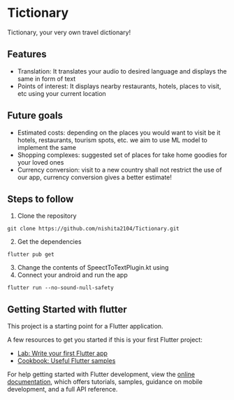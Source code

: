 # Tictionary

Tictionary, your very own travel dictionary!

## Features
 - Translation: It translates your audio to desired language and displays the same in form of text
 - Points of interest: It displays nearby restaurants, hotels, places to visit, etc using your current location

## Future goals
 - Estimated costs: depending on the places you would want to visit be it hotels, restaurants, tourism spots, etc. we aim to use ML model to implement the same
 - Shopping complexes: suggested set of places for take home goodies for your loved ones 
 - Currency conversion: visit to a new country shall not restrict the use of our app, currency conversion gives a better estimate!

## Steps to follow
1. Clone the repository
```
git clone https://github.com/nishita2104/Tictionary.git
```
2. Get the dependencies
```
flutter pub get
```
3. Change the contents of SpeectToTextPlugin.kt using 
4. Connect your android and run the app
```
flutter run --no-sound-null-safety
```

## Getting Started with flutter

This project is a starting point for a Flutter application.

A few resources to get you started if this is your first Flutter project:

- [Lab: Write your first Flutter app](https://docs.flutter.dev/get-started/codelab)
- [Cookbook: Useful Flutter samples](https://docs.flutter.dev/cookbook)

For help getting started with Flutter development, view the
[online documentation](https://docs.flutter.dev/), which offers tutorials,
samples, guidance on mobile development, and a full API reference.
